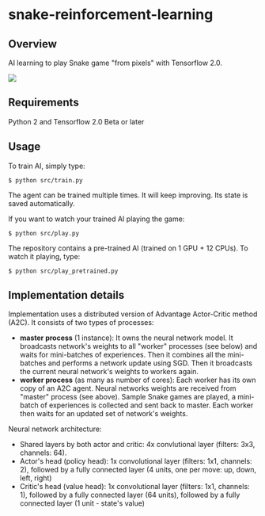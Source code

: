 # snake-reinforcement-learning


## Overview

AI learning to play Snake game "from pixels" with Tensorflow 2.0.

![](snake-animation.gif)


## Requirements

Python 2 and Tensorflow 2.0 Beta or later


## Usage

To train AI, simply type:

```
$ python src/train.py
```

The agent can be trained multiple times. It will keep improving. Its state is saved automatically.

If you want to watch your trained AI playing the game:

```
$ python src/play.py
```

The repository contains a pre-trained AI (trained on 1 GPU + 12 CPUs). To watch it playing, type:

```
$ python src/play_pretrained.py
```

## Implementation details

Implementation uses a distributed version of Advantage Actor-Critic method (A2C).
It consists of two types of processes:
 + **master process** (1 instance): It owns the neural network model. It broadcasts network's weights to all "worker" processes (see below) and waits for mini-batches of experiences. Then it combines all the mini-batches and performs a network update using SGD. Then it broadcasts the current neural network's weights to workers again.
 + **worker process** (as many as number of cores): Each worker has its own copy of an A2C agent. Neural networks weights are received from "master" process (see above). Sample Snake games are played, a mini-batch of experiences is collected and sent back to master. Each worker then waits for an updated set of network's weights.


Neural network architecture:
 + Shared layers by both actor and critic: 4x convlutional layer (filters: 3x3, channels: 64).
 + Actor's head (policy head): 1x convolutional layer (filters: 1x1, channels: 2), followed by a fully connected layer (4 units, one per move: up, down, left, right)
 + Critic's head (value head): 1x convolutional layer (filters: 1x1, channels: 1), followed by a fully connected layer (64 units), followed by a fully connected layer (1 unit - state's value)
